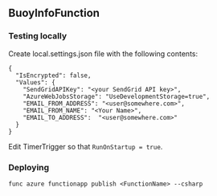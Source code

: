 ﻿## BuoyInfoFunction

### Testing locally

Create local.settings.json file with the following contents:
```
{
  "IsEncrypted": false,
  "Values": {
    "SendGridAPIKey": "<your SendGrid API key>",
    "AzureWebJobsStorage": "UseDevelopmentStorage=true",
    "EMAIL_FROM_ADDRESS": "<user@somewhere.com>",
    "EMAIL_FROM_NAME": "<Your Name>",
    "EMAIL_TO_ADDRESS":  "<user@somewhere.com>"
  }
}
```

Edit TimerTrigger so that `RunOnStartup = true`.

### Deploying

```
func azure functionapp publish <FunctionName> --csharp
```